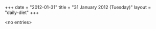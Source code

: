 +++
date = "2012-01-31"
title = "31 January 2012 (Tuesday)"
layout = "daily-diet"
+++

\<no entries\>